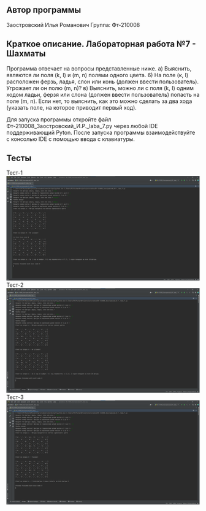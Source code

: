 ## Автор программы
Заостровский Илья Романович
Группа: Фт-210008
## Краткое описание. Лабораторная работа №7 - Шахматы
Программа отвечает на вопросы представленные ниже.
а) Выяснить, являются ли поля (k, I) и (m, n) полями одного цвета.
6) На поле (к, I) расположен ферзь, ладья, слон или конь (должен ввести пользователь). Угрожает ли он полю (m, n)?
в) Выяснить, можно ли с поля (k, I) одним ходом ладьи, ферзя или слона (должен ввести пользователь) попасть на поле (m, n). Если нет, то выяснить, как это можно сделать за два хода (указать поле, на которое приводит первый ход). 

Для запуска программы откройте файл Фт-210008_Заостровский_И.Р._laba_7.py через любой IDE поддерживающий Pyton. После запуска программы взаимодействуйте с консолью IDE с помощью ввода с клавиатуры.
## Тесты
Тест-1
![Alt](https://github.com/Kot-Kokoss/lab_rab_pricladnoe_programmirovanie/blob/main/laba_7/image/laba_7_test_1.png?raw=true "Тест-1")
Тест-2
![Alt](https://github.com/Kot-Kokoss/lab_rab_pricladnoe_programmirovanie/blob/main/laba_7/image/laba_7_test_2.png?raw=true "Тест-2")
Тест-3
![Alt](https://github.com/Kot-Kokoss/lab_rab_pricladnoe_programmirovanie/blob/main/laba_7/image/laba_7_test_3.png?raw=true "Тест-3")
